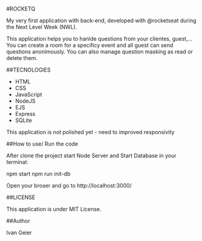 #ROCKETQ

My very first application with back-end, developed with @rocketseat during the Next Level Week (NWL).

This application helps you to hanlde questions from your clientes, guest,... You can create a room for a specificy event and all guest can send questions anonimously. You can also manage question masking as read or delete them.

##TECNOLOGIES

- HTML
- CSS
- JavaScript
- NodeJS
- EJS
- Express
- SQLite

This application is not polished yet - need to improved responsivity

##How to use/ Run the code

After clone the project start Node Server and Start Database in your terminal:

npm start
npm run init-db

Open your broser and go to http://localhost:3000/

##LICENSE

This application is under MIT License.

##Author

Ivan Geier

